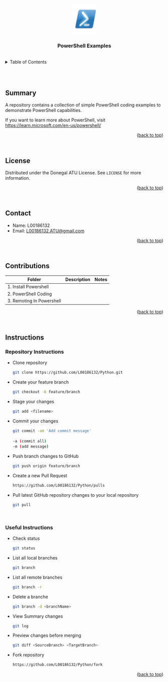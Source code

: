 
<br>

<!-- INSERT ICON AND TITLE -->
<div align="center">
  <img src="./images/powershell-icon.png" alt="Icon" width="80" height="97">
  <a name="top"></a>
  <h3 align="center">PowerShell Examples</h3>
</div>

<br>

<!-- TABLE OF CONTENTS -->
<details>
  <summary>Table of Contents</summary>
  <ol>
    <li><a href="#Summary">Summary</a></li>
    <li><a href="#license">License</a></li>
    <li><a href="#contact">Contact</a></li>
    <li><a href="#contributions">Contributions</a></li>
    <li><a href="#instructions">Instructions</a></li>
  </ol>
</details>

<br><br>


<!-- SUMMARY -->
## Summary
A repository contains a collection of simple PowerShell coding examples to demonstrate PowerShell capabilities.

If you want to learn more about PowerShell, visit https://learn.microsoft.com/en-us/powershell/

<p align="right">(<a href="#top">back to top</a>)</p>

<br>

<!-- LICENSE -->
## License

Distributed under the Donegal ATU License. See `LICENSE` for more information.

<p align="right">(<a href="#top">back to top</a>)</p>

<br>


<!-- CONTACT -->
## Contact
* Name:  L00186132
* Email: L00186132.ATU@gmail.com

<p align="right">(<a href="#top">back to top</a>)</p>

<br>


<!-- Contributions -->
## Contributions
| Folder | Description | Notes
| ---|---|---
| 1. Install Powershell |  | 
| 2. PowerShell Coding |  | 
| 3. Remoting In Powershell |  | 

<p align="right">(<a href="#top">back to top</a>)</p>

<br>

<!-- Instructions -->
## Instructions
### Repository Instructions
* Clone repository
  ```sh
  git clone https://github.com/L00186132/Python.git
  ```
* Create your feature branch
  ```sh
  git checkout -b feature/branch
  ```
* Stage your changes
  ```sh
  git add <filename>
  ```
* Commit your changes
  ```sh
  git commit -am 'Add commit message'

  -a (commit all)
  -m (add message)
  ```
* Push branch changes to GitHub
  ```sh
  git push origin feature/branch
  ```
* Create a new Pull Request 
  ```sh
  https://github.com/L00186132/Python/pulls
  ```
* Pull latest GitHub repository changes to your local repository 
  ```sh
  git pull
  ```
<br>

### Useful Instructions 
* Check status
  ```sh
  git status
  ```
* List all local branches
  ```sh
  git branch
  ```
* List all remote branches
  ```sh
  git branch -r
  ```
* Delete a branche
  ```sh
  git branch -d <branchName>
  ```
* View Summary changes
  ```sh
  git log
  ```
* Preview changes before merging
  ```sh
  git diff <SourceBranch> <TargetBranch>
  ```
* Fork repository
  ```sh
  https://github.com/L00186132/Python/fork
  ```


<p align="right">(<a href="#top">back to top</a>)</p>